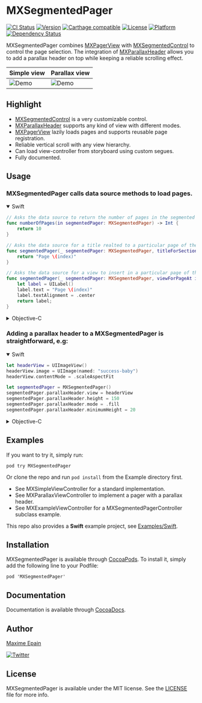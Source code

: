 # MXSegmentedPager

[![CI Status](http://img.shields.io/travis/maxep/MXSegmentedPager.svg?style=flat)](https://travis-ci.org/maxep/MXSegmentedPager)
[![Version](https://img.shields.io/cocoapods/v/MXSegmentedPager.svg?style=flat)](http://cocoadocs.org/docsets/MXSegmentedPager)
[![Carthage compatible](https://img.shields.io/badge/Carthage-compatible-4BC51D.svg?style=flat)](https://github.com/Carthage/Carthage)
[![License](https://img.shields.io/cocoapods/l/MXSegmentedPager.svg?style=flat)](http://cocoadocs.org/docsets/MXSegmentedPager)
[![Platform](https://img.shields.io/cocoapods/p/MXSegmentedPager.svg?style=flat)](http://cocoadocs.org/docsets/MXSegmentedPager)
[![Dependency Status](https://www.versioneye.com/objective-c/mxsegmentedpager/1.0/badge.svg)](https://www.versioneye.com/objective-c/mxsegmentedpager)

MXSegmentedPager combines [MXPagerView](https://github.com/maxep/MXPagerView) with [MXSegmentedControl](https://github.com/maxep/MXSegmentedControl) to control the page selection. The integration of [MXParallaxHeader](https://github.com/maxep/MXParallaxHeader) allows you to add a parallax header on top while keeping a reliable scrolling effect.


|           Simple view         |           Parallax view         |
|-------------------------------|---------------------------------|
|![Demo](Examples/Simple.gif)|![Demo](Examples/Parallax.gif)|

## Highlight
+ [MXSegmentedControl](https://github.com/maxep/MXSegmentedControl) is a very customizable control.
+ [MXParallaxHeader](https://github.com/maxep/MXParallaxHeader) supports any kind of view with different modes.
+ [MXPagerView](https://github.com/maxep/MXPagerView) lazily loads pages and supports reusable page registration.
+ Reliable vertical scroll with any view hierarchy.
+ Can load view-controller from storyboard using custom segues.
+ Fully documented.

## Usage

### MXSegmentedPager calls data source methods to load pages.

<details open=1>
<summary>Swift</summary>

```swift
// Asks the data source to return the number of pages in the segmented pager.
func numberOfPages(in segmentedPager: MXSegmentedPager) -> Int {
    return 10
}

// Asks the data source for a title realted to a particular page of the segmented pager.
func segmentedPager(_ segmentedPager: MXSegmentedPager, titleForSectionAt index: Int) -> String {
    return "Page \(index)"
}

// Asks the data source for a view to insert in a particular page of the pager.
func segmentedPager(_ segmentedPager: MXSegmentedPager, viewForPageAt index: Int) -> UIView {
    let label = UILabel()
    label.text = "Page \(index)"
    label.textAlignment = .center
    return label;
}
```
</details>

<details>
<summary>Objective-C</summary>

```objective-c
#pragma mark <MXSegmentedPagerDataSource>

// Asks the data source to return the number of pages in the segmented pager.
- (NSInteger)numberOfPagesInSegmentedPager:(MXSegmentedPager *)segmentedPager {
    return 10;
}

// Asks the data source for a title realted to a particular page of the segmented pager.
- (NSString *)segmentedPager:(MXSegmentedPager *)segmentedPager titleForSectionAtIndex:(NSInteger)index {
    return [NSString stringWithFormat:@"Page %li", (long) index];
}

// Asks the data source for a view to insert in a particular page of the pager.
- (UIView *)segmentedPager:(MXSegmentedPager *)segmentedPager viewForPageAtIndex:(NSInteger)index {
    
    UILabel *label = [UILabel new];
    label.text = [NSString stringWithFormat:@"Page #%i", index];
    label.textAlignment = NSTextAlignmentCenter;;

    return label;
}
```
</details>

### Adding a parallax header to a MXSegmentedPager is straightforward, e.g:

<details open=1>
<summary>Swift</summary>

```swift
let headerView = UIImageView()
headerView.image = UIImage(named: "success-baby")
headerView.contentMode = .scaleAspectFit

let segmentedPager = MXSegmentedPager()
segmentedPager.parallaxHeader.view = headerView
segmentedPager.parallaxHeader.height = 150
segmentedPager.parallaxHeader.mode = .fill
segmentedPager.parallaxHeader.minimumHeight = 20
```
</details>

<details>
<summary>Objective-C</summary>

```objective-c
UIImageView *headerView = [UIImageView new];
headerView.image = [UIImage imageNamed:@"success-baby"];
headerView.contentMode = UIViewContentModeScaleAspectFill;
   
MXSegmentedPager *segmentedPager = [MXSegmentedPager new]; 
segmentedPager.parallaxHeader.view = headerView;
segmentedPager.parallaxHeader.height = 150;
segmentedPager.parallaxHeader.mode = MXParallaxHeaderModeFill;
segmentedPager.parallaxHeader.minimumHeight = 20;
```
</details>



## Examples

If you want to try it, simply run:
```
pod try MXSegmentedPager
```
Or clone the repo and run `pod install` from the Example directory first. 

+ See MXSimpleViewController for a standard implementation.
+ See MXParallaxViewController to implement a pager with a parallax header.
+ See MXExampleViewController for a MXSegmentedPagerController subclass example.

This repo also provides a **Swift** example project, see [Examples/Swift](Examples/Swift).

## Installation

MXSegmentedPager is available through [CocoaPods](https://cocoapods.org/pods/MXSegmentedPager). To install
it, simply add the following line to your Podfile:

```
pod 'MXSegmentedPager'
```

## Documentation

Documentation is available through [CocoaDocs](http://cocoadocs.org/docsets/MXSegmentedPager/).
                                               
## Author

[Maxime Epain](http://maxep.github.io)

[![Twitter](https://img.shields.io/badge/twitter-%40MaximeEpain-blue.svg?style=flat)](https://twitter.com/MaximeEpain)
                                               
## License
                                               
MXSegmentedPager is available under the MIT license. See the [LICENSE](LICENSE) file for more info.
